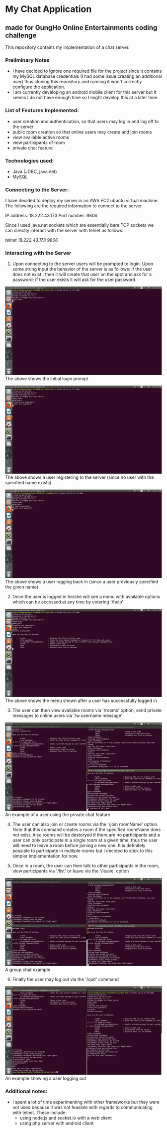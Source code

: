 # My Chat Application
## made for GungHo Online Entertainments coding challenge

This repository contains my implementation of a chat server. 

### Preliminary Notes
- I have decided to ignore one required file for the project since it contains my MySQL database credentials (I had some issue creating an additional user) thus cloning this repository and running it won't correctly configure the application.
- I am currently developing an android mobile client for this server but it seems I do not have enough time so I might develop this at a later time. 

### List of Features Implemented:
- user creation and authentication, so that users may log in and log off to the server
- public room creation so that online users may create and join rooms
- view available active rooms
- view participants of room
- private chat feature

### Technologies used:
- Java (JDBC, java.net)
- MySQL

### Connecting to the Server:
I have decided to deploy my server in an AWS EC2 ubuntu virtual machine. The following are the required information to connect to the server.

IP address: 18.222.43.173
Port number: 9806

Since I used java.net sockets which are essentially bare TCP sockets we can directly interact with the server with telnet as follows:

  _telnet 18.222.43.173 9806_
  
### Interacting with the Server
1. Upon connecting to the server users will be prompted to login. Upon some string input the behavior of the server is as follows: if the user does not exist , then it will create that user on the spot and ask for a password; if the user exists it will ask for the user password.

![Initial server prompt](/samples/initial.png)
The above shows the initial login prompt

![Signing up](/samples/register.png)
The above shows a user registering to the server (since no user with the specified name exists)

![Logging back in](/samples/login.png)
The above shows a user logging back in (since a user previously specified the given name)

2. Once the user is logged in he/she will see a menu with available options which can be accessed at any time by entering '/help'

![Options Menu](/samples/menu.png)
The above shows the menu shown after a user has successfully logged in

3. The user can then view available rooms via '/rooms' option, send private messages to online users via '/w username message'

![Private chat example](/samples/whisper.png)
An example of a user using the private chat feature

4. The user can also join or create rooms via the '/join roomName' option. Note that this command creates a room if the specified roomName does not exist. Also rooms will be destoryed if there are no participants and a user can only participate in a single room at a given time, thus the user will need to leave a room before joining a new one. It is definitely possible to participate in multiple rooms but I decided to stick to this simpler implementation for now.

5. Once in a room, the user can then talk to other participants in the room, view participants via '/list' or leave via the '/leave' option

![Group chat example](/samples/group.png)
A group chat example
  
6. Finally the user may log out via the '/quit' command 

![Quit example](/samples/quit.png)
An example showing a user logging out

### Additional notes:
- I spent a lot of time experimenting with other frameworks but they were not used because it was not feasible with regards to communicating with telnet. These include:
    - using node.js and socket.io with a web client
    - using php server with android client

